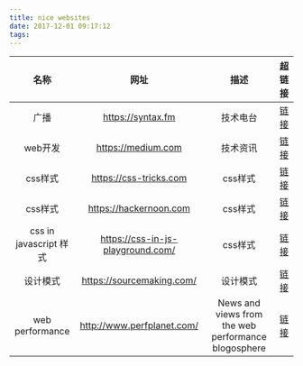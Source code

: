 ```yaml
---
title: nice websites
date: 2017-12-01 09:17:12
tags:
---
```


|名称|网址|描述|超链接|
|:-:|:-:|:-:|:-:|
| 广播 | https://syntax.fm | 技术电台 | [链接](https://syntax.fm) |
| web开发 | https://medium.com | 技术资讯 | [链接](https://medium.com) |
| css样式 | https://css-tricks.com | css样式 | [链接](https://css-tricks.com) |
| css样式 | https://hackernoon.com | css样式 | [链接](https://hackernoon.com) |
| css in javascript 样式 |https://css-in-js-playground.com/| css样式 | [链接](https://css-in-js-playground.com/) |
| 设计模式 |https://sourcemaking.com/| 设计模式 | [链接](https://sourcemaking.com) |
|web performance|http://www.perfplanet.com/| News and views from the web performance blogosphere | [链接](http://www.perfplanet.com/) |





